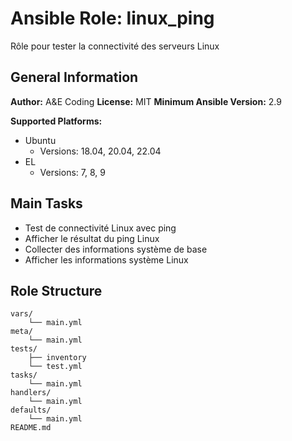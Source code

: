 # Ansible Role: linux_ping

Rôle pour tester la connectivité des serveurs Linux

## General Information

**Author:** A&E Coding
**License:** MIT
**Minimum Ansible Version:** 2.9

**Supported Platforms:**
- Ubuntu
  - Versions: 18.04, 20.04, 22.04
- EL
  - Versions: 7, 8, 9

## Main Tasks

- Test de connectivité Linux avec ping
- Afficher le résultat du ping Linux
- Collecter des informations système de base
- Afficher les informations système Linux

## Role Structure

```
vars/
    └── main.yml
meta/
    └── main.yml
tests/
    ├── inventory
    └── test.yml
tasks/
    └── main.yml
handlers/
    └── main.yml
defaults/
    └── main.yml
README.md
```